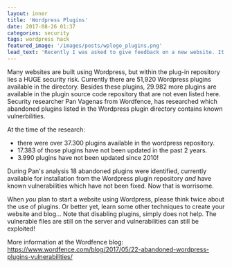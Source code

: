 ```yaml
---
layout: inner
title: 'Wordpress Plugins'
date: 2017-08-26 01:37
categories: security
tags: wordpress hack
featured_image: '/images/posts/wplogo_plugins.png'
lead_text: 'Recently I was asked to give feedback on a new website. It uses Wordpress, but why? Why not? So I researched a bit and was able to give a well-founded answer about the risk of having plug-ins installed.'
---
```


Many websites are built using Wordpress, but within the plug-in repository lies a HUGE security risk. Currently there are 51,920 Wordpress plugins available in the directory. Besides these plugins, 29.982 more plugins are available in the plugin source code repository that are not even listed here. Security researcher Pan Vagenas from Wordfence, has researched which abandoned plugins listed in the Wordpress plugin directory contains known vulnerbilities.

At the time of the research:
- there were over 37.300 plugins available in the wordpress repository.
- 17.383 of those plugins have not been updated in the past 2 years.
- 3.990 plugins have not been updated since 2010!

During Pan's analysis 18 abandoned plugins were identified, currently available for installation from the Wordpress plugin repository _and_ have known vulnerabilities which have not been fixed. Now that is worrisome.

When _you_ plan to start a website using Wordpress, please think twice about the use of plugins. Or better yet, learn some other techniques to create your website and blog... Note that disabling plugins, simply does not help. The vulnerable files are still on the server and vulnerabilities can still be exploited!

More information at the Wordfence blog:  
<https://www.wordfence.com/blog/2017/05/22-abandoned-wordpress-plugins-vulnerabilities/>
